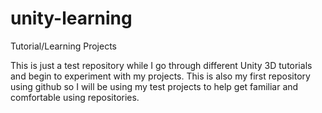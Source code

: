 # unity-learning
Tutorial/Learning Projects

This is just a test repository while I go through different Unity 3D tutorials and begin to experiment with my projects. This is also my first repository using github so I will be using my test projects to help get familiar and comfortable using repositories. 
